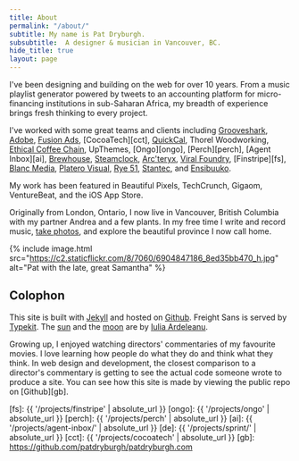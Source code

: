 ```yaml
---
title: About
permalink: "/about/"
subtitle: My name is Pat Dryburgh.
subsubtitle:  A designer & musician in Vancouver, BC.
hide_title: true
layout: page
--- 
```


I've been designing and building on the web for over 10 years. From a music playlist generator powered by tweets to an accounting platform for micro-financing institutions in sub-Saharan Africa, my breadth of experience brings fresh thinking to every project.

I've worked with some great teams and clients including [Grooveshark][gs], [Adobe][ad], [Fusion Ads][fa], [CocoaTech][cct], [QuickCal][qc], Thorel Woodworking, [Ethical Coffee Chain][ecc], UpThemes, [Ongo][ongo], [Perch][perch], [Agent Inbox][ai], [Brewhouse][bh], [Steamclock][sc], [Arc'teryx][arc], [Viral Foundry][vf], [Finstripe][fs], [Blanc Media][bm], [Platero Visual][pv], [Rye&nbsp;51][r5], [Stantec][st], and [Ensibuuko][en].

My work has been featured in Beautiful Pixels, TechCrunch, Gigaom, VentureBeat, and the iOS App Store.

Originally from London, Ontario, I now live in Vancouver, British Columbia with my partner Andrea and a few plants. In my free time I write and record music, [take photos](http://instagram.com/patdryburgh), and explore the beautiful province I now call home.

{% include image.html src="https://c2.staticflickr.com/8/7060/6904847186_8ed35bb470_h.jpg" alt="Pat with the late, great Samantha" %}

## Colophon

This site is built with [Jekyll](https://jekyllrb.com) and hosted on [Github](https://pages.github.com). Freight Sans is served by [Typekit](http://typekit.com). The [sun][sun] and the [moon][moon] are by [Iulia Ardeleanu][ia].

Growing up, I enjoyed watching directors' commentaries of my favourite movies. I love learning how people do what they do and think what they think. In web design and development, the closest comparison to a director's commentary is getting to see the actual code someone wrote to produce a site. You can see how this site is made by viewing the public repo on [Github][gb].

[now]: /now
[gs]: https://en.wikipedia.org/wiki/Grooveshark
[ad]: http://adobe.com
[fa]: https://www.crunchbase.com/organization/fusion-ads
[qc]: http://quickcalapp.com
[cy]: https://twitter.com/courtneymake
[moon]: https://thenounproject.com/iuliaardeleanu/collection/weather/?oq=weather&cidx=71&i=680142
[sun]: https://thenounproject.com/iuliaardeleanu/collection/weather/?oq=weather&cidx=71&i=675989
[ia]: https://thenounproject.com/iuliaardeleanu
[ecc]: http://ethicalcoffee.co
[bh]: http://brewhouse.io
[sc]: http://steamclock.com
[arc]: https://itunes.apple.com/us/app/mountain-conditions-report/id961780477?mt=8
[vf]: http://viralfoundry.com
[bm]: http://www.blancmedia.org/
[pv]: http://platerovisual.com/
[r5]: http://rye51.com
[st]: http://stantec.com
[fsp]: http://speirs.org
[pr]: http://patrickrhone.com
[ct]: http://carlythomas.com
[bb]: http://brooksreview.net
[en]: http://ensibuuko.com
[fs]: {{ '/projects/finstripe' | absolute_url }}
[ongo]: {{ '/projects/ongo' | absolute_url }}
[perch]: {{ '/projects/perch' | absolute_url }}
[ai]: {{ '/projects/agent-inbox/' | absolute_url }}
[de]: {{ '/projects/sprint/' | absolute_url }}
[cct]: {{ '/projects/cocoatech' | absolute_url }}
[gb]: https://github.com/patdryburgh/patdryburgh.com